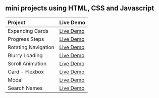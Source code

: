 ## mini projects using HTML, CSS and Javascript

| Project             | Live Demo   |
| :------------------ | ----------- |
| Expanding Cards     | [Live Demo](https://expanding-cards-momcoder.netlify.app)       |
| Progress Steps      | [Live Demo](https://progress-steps-momcoder.netlify.app)        |
| Rotating Navigation | [Live Demo](https://momcoder-rotating-nav.netlify.app)          |
| Blurry Loading      | [Live Demo](https://blurry-loading-momcoder.netlify.app/)       |
| Scroll Animation    | [Live Demo](https://scroll-animation-momcoder.netlify.app/)     |
| Card - Flexbox      | [Live Demo](https://card-flexbox.netlify.app/)                  |
| Modal               | [Live Demo](https://modal-contact.netlify.app/)                 |
| Search Names        | [Live Demo](https://search-names-widget.netlify.app/)           |

